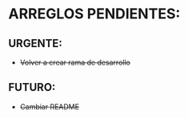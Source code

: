 # ARREGLOS PENDIENTES:

## URGENTE:
- ~~Volver a crear rama de desarrollo~~
## FUTURO:
- ~~Cambiar README~~